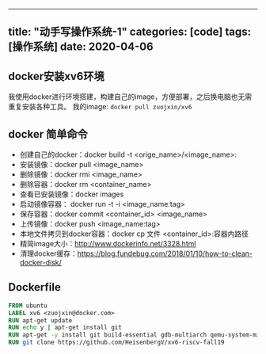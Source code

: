 
---
title: "动手写操作系统-1"
categories: [code]
tags: [操作系统]
date: 2020-04-06
---

## docker安装xv6环境
我使用docker进行环境搭建，构建自己的image，方便部署，之后换电脑也无需重复安装各种工具。
我的image: `docker pull zuojxin/xv6`

## docker 简单命令
- 创建自己的docker：docker build -t <orige_name>/<image_name>:<tag>
- 安装镜像：docker pull <image_name>  
- 删除镜像：docker rmi <image_name>
- 删除容器：docker rm <container_name>
- 查看已安装镜像：docker images
- 启动镜像容器： docker run -t -i <image_name:tag> 
- 保存容器：docker commit <container_id> <image_name>
- 上传镜像：docker push <image_name:tag>  
- 本地文件拷贝到docker容器：docker cp 文件 <container_id>:容器内路径
- 精简image大小：http://www.dockerinfo.net/3328.html
- 清理docker缓存：https://blog.fundebug.com/2018/01/10/how-to-clean-docker-disk/

## Dockerfile
```dockerfile
FROM ubuntu
LABEL xv6 <zuojxin@docker.com>
RUN apt-get update
RUN echo y | apt-get install git
RUN apt-get -y install git build-essential gdb-multiarch qemu-system-misc gcc-riscv64-linux-gnu binutils-riscv64-linux-gnu
RUN git clone https://github.com/HeisenbergV/xv6-riscv-fall19
```

